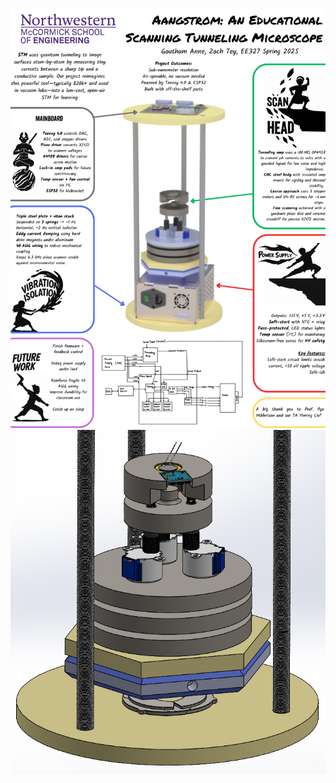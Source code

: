 ![alt text](https://github.com/annegautham/STM/blob/main/EE327FinalPoster.jpg?raw=true)
![alt text](https://github.com/annegautham/STM/blob/main/setup.png?raw=true)